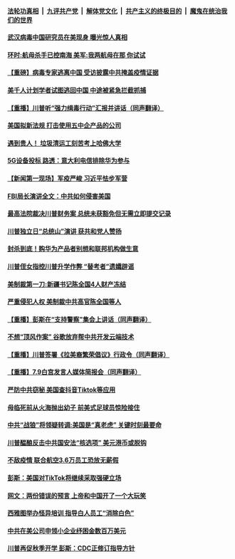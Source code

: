 

####  [法轮功真相](../../../../basic/blob/master/README.md?t=07110802) &nbsp;|&nbsp; [九评共产党](../../../../9ping.md/blob/master/README.md?t=07110802) &nbsp;|&nbsp; [解体党文化](../../../../jtdwh.md/blob/master/README.md?t=07110802)  &nbsp;|&nbsp; [共产主义的终极目的](../../../../gczydzjmd.md/blob/master/README.md?t=07110802) &nbsp;|&nbsp; [魔鬼在统治我们的世界](../../../../mgztzwmdsj.md/blob/master/README.md?t=07110802) 

#### [武汉病毒中国研究员在美现身 曝光惊人真相](../pages/prog203/a102891029.md?t=07110802) 

#### [环时:航母杀手已控南海 美军:我两航母在那 你试试](../pages/prog203/a102890917.md?t=07110802) 

#### [【重磅】病毒专家逃离中国 受访披露中共掩盖疫情证据](../pages/prog203/a102890896.md?t=07110802) 

#### [美千人计划学者试图逃回中国 中途被紧急拦截抓捕](../pages/prog203/a102890772.md?t=07110802) 

#### [【重播】川普听“强力缉毒行动”汇报并讲话（同声翻译）](../pages/prog203/a102890822.md?t=07110802) 

#### [美国拟新法规 打击使用五中企产品的公司](../pages/prog203/a102890787.md?t=07110802) 

#### [遇到贵人！ 垃圾清运工刻苦考上哈佛大学](../pages/prog203/a102890550.md?t=07110802) 

#### [5G设备投标 路透：意大利电信排除华为参与](../pages/prog203/a102890455.md?t=07110802) 

#### [【新闻第一现场】军疫严峻 习近平怯步军营](../pages/prog203/a102890448.md?t=07110802) 

#### [FBI局长演讲全文：中共如何侵害美国](../pages/prog203/a102890376.md?t=07110802) 

#### [最高法院裁决川普财务案 总统未获豁免但无需立即提交记录](../pages/prog203/a102890303.md?t=07110802) 

#### [川普独立日“总统山”演讲 获共和党人赞扬](../pages/prog203/a102889971.md?t=07110802) 

#### [封杀到底！购华为产品者别想和联邦机构做生意](../pages/prog203/a102890136.md?t=07110802) 

#### [川普侄女指控川普升学作弊 “替考者”遗孀辟谣](../pages/prog203/a102890013.md?t=07110802) 

#### [美制裁第一刀:新疆书记陈全国4人财产冻结](../pages/prog203/a102890099.md?t=07110802) 

#### [严重侵犯人权 美制裁中共高官陈全国等人](../pages/prog203/a102890113.md?t=07110802) 

#### [【重播】彭斯在“支持警察”集会上讲话（同声翻译）](../pages/prog203/a102890108.md?t=07110802) 

#### [不想“顶风作案” 谷歌放弃帮中共开发云端技术](../pages/prog203/a102890062.md?t=07110802) 

#### [【重播】川普签署《拉美裔繁荣倡议》行政令（同声翻译）](../pages/prog203/a102890052.md?t=07110802) 

#### [【重播】7.9白宫发言人媒体简报会（同声翻译）](../pages/prog203/a102889982.md?t=07110802) 

#### [严防中共窃秘 美国查抖音Tiktok等应用](../pages/prog203/a102889952.md?t=07110802) 

#### [母临死前从火海抛出幼子 前美式足球员惊险接住](../pages/prog203/a102889703.md?t=07110802) 

#### [中共“战狼”将领疑转调:美国是“真老虎” 关键时刻最要命](../pages/prog203/a102889758.md?t=07110802) 

#### [川普醖酿反击中共国安法“核选项” 美元港币或脱钩](../pages/prog203/a102889311.md?t=07110802) 

#### [不敌疫情 联合航空3.6万员工恐放无薪假](../pages/prog203/a102889659.md?t=07110802) 

#### [彭斯：美国对TikTok将继续采取强硬立场](../pages/prog203/a102889109.md?t=07110802) 

#### [网文：两份错误的预言 上帝和中国开了一个大玩笑](../pages/prog203/a102889416.md?t=07110802) 

#### [西雅图举办怪异培训 指导白人员工“消除白色”](../pages/prog203/a102889417.md?t=07110802) 

#### [中共在美公司申领小企业纾困金数百万美元](../pages/prog203/a102889012.md?t=07110802) 

#### [川普再促秋季开学 彭斯：CDC正修订指导方针](../pages/prog203/a102889167.md?t=07110802) 

